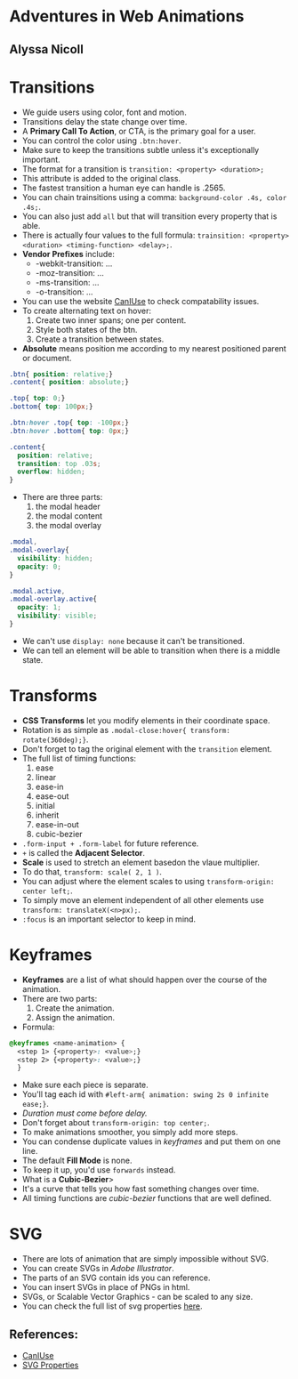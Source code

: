 # Adventures in Web Animations
## Alyssa Nicoll


# Transitions
- We guide users using color, font and motion.
- Transitions delay the state change over time.
- A **Primary Call To Action**, or CTA, is the primary goal for a user.
- You can control the color using `.btn:hover`.
- Make sure to keep the transitions subtle unless it's exceptionally important.
- The format for a transition is `transition: <property> <duration>;`
- This attribute is added to the original class.
- The fastest transition a human eye can handle is .2565.
- You can chain trainsitions using a comma: `background-color .4s, color .4s;`.
- You can also just add `all` but that will transition every property that is able.
- There is actually four values to the full formula: `trainsition: <property> <duration> <timing-function> <delay>;`.
- **Vendor Prefixes** include:
  * -webkit-transition: ...
  * -moz-transition: ...
  * -ms-transition: ...
  * -o-transition: ...
- You can use the website [CanIUse](www.caniuse.com) to check compatability issues.
- To create alternating text on hover:
  1. Create two inner spans; one per content.
  2. Style both states of the btn.
  3. Create a transition between states.
- **Absolute** means position me according to my nearest positioned parent or document.

```css
.btn{ position: relative;}
.content{ position: absolute;}

.top{ top: 0;}
.bottom{ top: 100px;}

.btn:hover .top{ top: -100px;}
.btn:hover .bottom{ top: 0px;}

.content{
  position: relative;
  transition: top .03s;
  overflow: hidden;
}
```
- There are three parts:
  1. the modal header
  2. the modal content
  3. the modal overlay
```css
.modal,
.modal-overlay{
  visibility: hidden;
  opacity: 0;
}

.modal.active,
.modal-overlay.active{
  opacity: 1;
  visibility: visible;
}
```
- We can't use `display: none` because it can't be transitioned.
- We can tell an element will be able to transition when there is a middle state.


# Transforms
- **CSS Transforms** let you modify elements in their coordinate space.
- Rotation is as simple as `.modal-close:hover{ transform: rotate(360deg);}`.
- Don't forget to tag the original element with the `transition` element.
- The full list of timing functions:
  1. ease
  2. linear
  3. ease-in
  4. ease-out
  5. initial
  6. inherit
  7. ease-in-out
  8. cubic-bezier
- `.form-input + .form-label` for future reference.
- `+` is called the **Adjacent Selector**.
- **Scale** is used to stretch an element basedon the vlaue multiplier.
- To do that, `transform: scale( 2, 1 )`.
- You can adjust where the element scales to using `transform-origin: center left;`.
- To simply move an element independent of all other elements use `transform: translateX(<n>px);`.
- `:focus` is an important selector to keep in mind.

# Keyframes
- **Keyframes** are a list of what should happen over the course of the animation.
- There are two parts:
  1. Create the animation.
  2. Assign the animation.
- Formula:
```css
@keyframes <name-animation> {
  <step 1> {<property>: <value>;}
  <step 2> {<property>: <value>;}
  }
```
- Make sure each piece is separate.
- You'll tag each id with `#left-arm{ animation: swing 2s 0 infinite ease;}`.
- *Duration must come before delay.*
- Don't forget about `transform-origin: top center;`.
- To make animations smoother, you simply add more steps.
- You can condense duplicate values in *keyframes* and put them on one line.
- The default **Fill Mode** is none.
- To keep it up, you'd use `forwards` instead.
- What is a **Cubic-Bezier**>
- It's a curve that tells you how fast something changes over time.
- All timing functions are *cubic-bezier* functions that are well defined.

# SVG
- There are lots of animation that are simply impossible without SVG.
- You can create SVGs in *Adobe Illustrator*.
- The parts of an SVG contain ids you can reference.
- You can insert SVGs in place of PNGs in html.
- SVGs, or Scalable Vector Graphics - can be scaled to any size.
- You can check the full list of svg properties [here](http://go.codeschool.com/svg-css-properties).



## References:
- [CanIUse](www.caniuse.com)
- [SVG Properties](http://go.codeschool.com/svg-css-properties)
